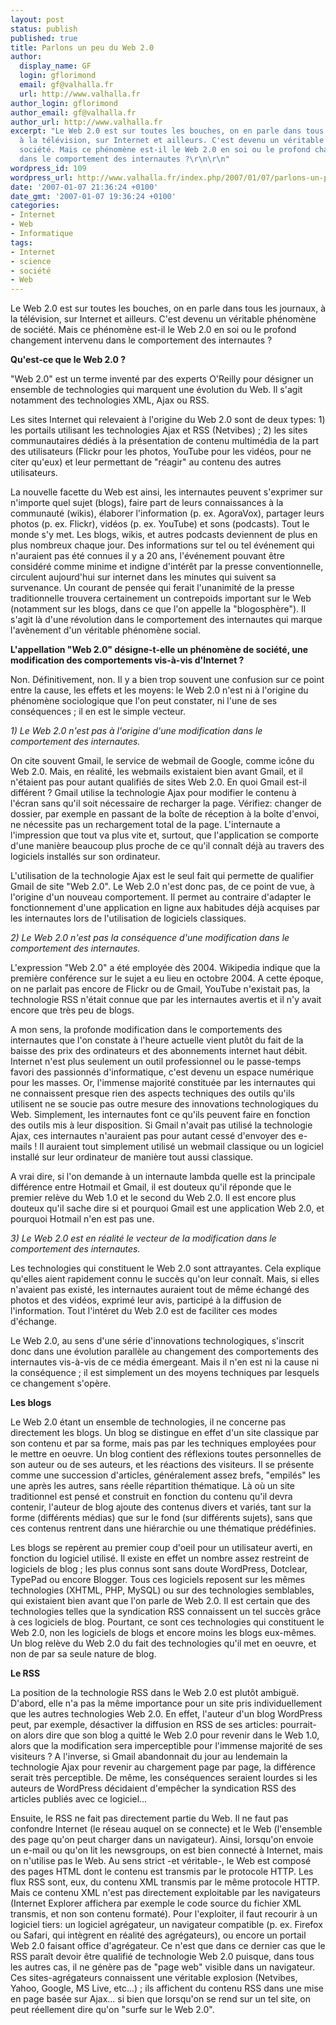 ```yaml
---
layout: post
status: publish
published: true
title: Parlons un peu du Web 2.0
author:
  display_name: GF
  login: gflorimond
  email: gf@valhalla.fr
  url: http://www.valhalla.fr
author_login: gflorimond
author_email: gf@valhalla.fr
author_url: http://www.valhalla.fr
excerpt: "Le Web 2.0 est sur toutes les bouches, on en parle dans tous les journaux,
  à la télévision, sur Internet et ailleurs. C'est devenu un véritable phénomène de
  société. Mais ce phénomène est-il le Web 2.0 en soi ou le profond changement intervenu
  dans le comportement des internautes ?\r\n\r\n"
wordpress_id: 109
wordpress_url: http://www.valhalla.fr/index.php/2007/01/07/parlons-un-peu-du-web-20/
date: '2007-01-07 21:36:24 +0100'
date_gmt: '2007-01-07 19:36:24 +0100'
categories:
- Internet
- Web
- Informatique
tags:
- Internet
- science
- société
- Web
---
```

<p>Le Web 2.0 est sur toutes les bouches, on en parle dans tous les journaux, à la télévision, sur Internet et ailleurs. C'est devenu un véritable phénomène de société. Mais ce phénomène est-il le Web 2.0 en soi ou le profond changement intervenu dans le comportement des internautes ?</p>
<p><a id="more"></a><a id="more-109"></a></p>
<p><b>Qu'est-ce que le Web 2.0 ?</b></p>
<p>
"Web 2.0" est un terme inventé par des experts O'Reilly pour désigner un ensemble de technologies qui marquent une évolution du Web. Il s'agit notamment des technologies XML, Ajax ou RSS.</p>
<p>
Les sites Internet qui relevaient à l'origine du Web 2.0 sont de deux types: 1) les portails utilisant les technologies Ajax et RSS (Netvibes) ; 2) les sites communautaires dédiés à la présentation de contenu multimédia de la part des utilisateurs (Flickr pour les photos, YouTube pour les vidéos, pour ne citer qu'eux) et leur permettant de "réagir" au contenu des autres utilisateurs.</p>
<p>
La nouvelle facette du Web est ainsi, les internautes peuvent s'exprimer sur n'importe quel sujet (blogs), faire part de leurs connaissances à la communauté (wikis), élaborer l'information (p. ex. AgoraVox), partager leurs photos (p. ex. Flickr), vidéos (p. ex. YouTube) et sons (podcasts). Tout le monde s'y met. Les blogs, wikis, et autres podcasts deviennent de plus en plus nombreux chaque jour. Des informations sur tel ou tel événement qui n'auraient pas été connues il y a 20 ans, l'événement pouvant être considéré comme minime et indigne d'intérêt par la presse conventionnelle, circulent aujourd'hui sur internet dans les minutes qui suivent sa survenance. Un courant de pensée qui ferait l'unanimité de la presse traditionnelle trouvera certainement un contrepoids important sur le Web (notamment sur les blogs, dans ce que l'on appelle la "blogosphère"). Il s'agit là d'une révolution dans le comportement des internautes qui marque l'avènement d'un véritable phénomène social.</p>
<p><b>L'appellation "Web 2.0" désigne-t-elle un phénomène de société, une modification des comportements vis-à-vis d'Internet ?</b></p>
<p>
Non. Définitivement, non. Il y a bien trop souvent une confusion sur ce point entre la cause, les effets et les moyens: le Web 2.0 n'est ni à l'origine du phénomène sociologique que l'on peut constater, ni l'une de ses conséquences ; il en est le simple vecteur.</p>
<p><i>1) Le Web 2.0 n'est pas à l'origine d'une modification dans le comportement des internautes.</i></p>
<p>
On cite souvent Gmail, le service de webmail de Google, comme icône du Web 2.0. Mais, en réalité, les webmails existaient bien avant Gmail, et il n'étaient pas pour autant qualifiés de sites Web 2.0. En quoi Gmail est-il différent ? Gmail utilise la technologie Ajax pour modifier le contenu à l'écran sans qu'il soit nécessaire de recharger la page. Vérifiez: changer de dossier, par exemple en passant de la boîte de réception à la boîte d'envoi, ne nécessite pas un rechargement total de la page. L'internaute a l'impression que tout va plus vite et, surtout, que l'application se comporte d'une manière beaucoup plus proche de ce qu'il connaît déjà au travers des logiciels installés sur son ordinateur.</p>
<p>
L'utilisation de la technologie Ajax est le seul fait qui permette de qualifier Gmail de site "Web 2.0". Le Web 2.0 n'est donc pas, de ce point de vue, à l'origine d'un nouveau comportement. Il permet au contraire d'adapter le fonctionnement d'une application en ligne aux habitudes déjà acquises par les internautes lors de l'utilisation de logiciels classiques.</p>
<p><i>2) Le Web 2.0 n'est pas la conséquence d'une modification dans le comportement des internautes.</i></p>
<p>
L'expression "Web 2.0" a été employée dès 2004. Wikipedia indique que la première conférence sur le sujet a eu lieu en octobre 2004. A cette époque, on ne parlait pas encore de Flickr ou de Gmail, YouTube n'existait pas, la technologie RSS n'était connue que par les internautes avertis et il n'y avait encore que très peu de blogs.</p>
<p>
A mon sens, la profonde modification dans le comportements des internautes que l'on constate à l'heure actuelle vient plutôt du fait de la baisse des prix des ordinateurs et des abonnements internet haut débit. Internet n'est plus seulement un outil professionnel ou le passe-temps favori des passionnés d'informatique, c'est devenu un espace numérique pour les masses. Or, l'immense majorité constituée par les internautes qui ne connaissent presque rien des aspects techniques des outils qu'ils utilisent ne se soucie pas outre mesure des innovations technologiques du Web. Simplement, les internautes font ce qu'ils peuvent faire en fonction des outils mis à leur disposition. Si Gmail n'avait pas utilisé la technologie Ajax, ces internautes n'auraient pas pour autant cessé d'envoyer des e-mails ! Il auraient tout simplement utilisé un webmail classique ou un logiciel installé sur leur ordinateur de manière tout aussi classique.</p>
<p>
A vrai dire, si l'on demande à un internaute lambda quelle est la principale différence entre Hotmail et Gmail, il est douteux qu'il réponde que le premier relève du Web 1.0 et le second du Web 2.0. Il est encore plus douteux qu'il sache dire si et pourquoi Gmail est une application Web 2.0, et pourquoi Hotmail n'en est pas une.</p>
<p><i>3) Le Web 2.0 est en réalité le vecteur de la modification dans le comportement des internautes.</i></p>
<p>
Les technologies qui constituent le Web 2.0 sont attrayantes. Cela explique qu'elles aient rapidement connu le succès qu'on leur connaît. Mais, si elles n'avaient pas existé, les internautes auraient tout de même échangé des photos et des vidéos, exprimé leur avis, participé à la diffusion de l'information. Tout l'intéret du Web 2.0 est de faciliter ces modes d'échange.</p>
<p>
Le Web 2.0, au sens d'une série d'innovations technologiques, s'inscrit donc dans une évolution parallèle au changement des comportements des internautes vis-à-vis de ce média émergeant. Mais il n'en est ni la cause ni la conséquence ; il est simplement un des moyens techniques par lesquels ce changement s'opère.</p>
<p><b>Les blogs</b></p>
<p>
Le Web 2.0 étant un ensemble de technologies, il ne concerne pas directement les blogs. Un blog se distingue en effet d'un site classique par son contenu et par sa forme, mais pas par les techniques employées pour le mettre en oeuvre. Un blog contient des réflexions toutes personnelles de son auteur ou de ses auteurs, et les réactions des visiteurs. Il se présente comme une succession d'articles, généralement assez brefs, "empilés" les une après les autres, sans réelle répartition thématique. Là où un site traditionnel est pensé et construit en fonction du contenu qu'il devra contenir, l'auteur de blog ajoute des contenus divers et variés, tant sur la forme (différents médias) que sur le fond (sur différents sujets), sans que ces contenus rentrent dans une hiérarchie ou une thématique prédéfinies.</p>
<p>
Les blogs se repèrent au premier coup d'oeil pour un utilisateur averti, en fonction du logiciel utilisé. Il existe en effet un nombre assez restreint de logiciels de blog ; les plus connus sont sans doute WordPress, Dotclear, TypePad ou encore Blogger. Tous ces logiciels reposent sur les mêmes technologies (XHTML, PHP, MySQL) ou sur des technologies semblables, qui existaient bien avant que l'on parle de Web 2.0. Il est certain que des technologies telles que la syndication RSS connaissent un tel succès grâce à ces logiciels de blog. Pourtant, ce sont ces technologies qui constituent le Web 2.0, non les logiciels de blogs et encore moins les blogs eux-mêmes. Un blog relève du Web 2.0 du fait des technologies qu'il met en oeuvre, et non de par sa seule nature de blog.</p>
<p><b>Le RSS</b></p>
<p>
La position de la technologie RSS dans le Web 2.0 est plutôt ambiguë. D'abord, elle n'a pas la même importance pour un site pris individuellement que les autres technologies Web 2.0. En effet, l'auteur d'un blog WordPress peut, par exemple, désactiver la diffusion en RSS de ses articles: pourrait-on alors dire que son blog a quitté le Web 2.0 pour revenir dans le Web 1.0, alors que la modification sera imperceptible pour l'immense majorité de ses visiteurs ? A l'inverse, si Gmail abandonnait du jour au lendemain la technologie Ajax pour revenir au chargement page par page, la différence serait très perceptible. De même, les conséquences seraient lourdes si les auteurs de WordPress décidaient d'empêcher la syndication RSS des articles publiés avec ce logiciel...</p>
<p>
Ensuite, le RSS ne fait pas directement partie du Web. Il ne faut pas confondre Internet (le réseau auquel on se connecte) et le Web (l'ensemble des page qu'on peut charger dans un navigateur). Ainsi, lorsqu'on envoie un e-mail ou qu'on lit les newsgroups, on est bien connecté à Internet, mais on n'utilise pas le Web. Au sens strict -et véritable-, le Web est composé des pages HTML dont le contenu est transmis par le protocole HTTP. Les flux RSS sont, eux, du contenu XML transmis par le même protocole HTTP. Mais ce contenu XML n'est pas directement exploitable par les navigateurs (Internet Explorer affichera par exemple le code source du fichier XML transmis, et non son contenu formaté). Pour l'exploiter, il faut recourir à un logiciel tiers: un logiciel agrégateur, un navigateur compatible (p. ex. Firefox ou Safari, qui intègrent en réalité des agrégateurs), ou encore un portail Web 2.0 faisant office d'agrégateur. Ce n'est que dans ce dernier cas que le RSS paraît devoir être qualifié de technologie Web 2.0 puisque, dans tous les autres cas, il ne génère pas de "page web" visible dans un navigateur. Ces sites-agrégateurs connaissent une véritable explosion (Netvibes, Yahoo, Google, MS Live, etc...) ; ils affichent du contenu RSS dans une mise en page basée sur Ajax... si bien que lorsqu'on se rend sur un tel site, on peut réellement dire qu'on "surfe sur le Web 2.0".</p>

